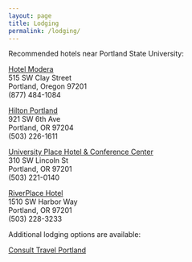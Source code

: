 ```yaml
---
layout: page
title: Lodging
permalink: /lodging/
---
```


Recommended hotels near Portland State University:  

[Hotel Modera](http://www.hotelmodera.com/)  
515 SW Clay Street   
Portland, Oregon 97201  
(877) 484-1084  
 
[Hilton Portland](http://www3.hilton.com/en/hotels/oregon/hilton-portland-and-executive-tower-PDXPHHH/index.html)  
921 SW 6th Ave  
Portland, OR 97204  
(503) 226-1611  

[University Place Hotel & Conference Center](http://www.uplacehotel.com/)  
310 SW Lincoln St  
Portland, OR 97201  
(503) 221-0140  

[RiverPlace Hotel](http://www.riverplacehotel.com/)  
1510 SW Harbor Way  
Portland, OR 97201  
(503) 228-3233  

Additional lodging options are available:  

[Consult Travel Portland](https://www.travelportland.com/hotels-deals/)  
